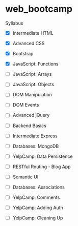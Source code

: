# web_bootcamp

Syllabus
- [x] Intermediate HTML

- [x] Advanced CSS

- [x] Bootstrap

- [x] JavaScript: Functions

- [ ] JavaScript: Arrays

- [ ] JavaScript: Objects

- [ ] DOM Manipulation

- [ ] DOM Events

- [ ] Advanced jQuery

- [ ] Backend Basics

- [ ] Intermediate Express

- [ ] Databases: MongoDB

- [ ] YelpCamp: Data Persistence

- [ ] RESTful Routing - Blog App

- [ ] Semantic UI

- [ ] Databases: Associations

- [ ] YelpCamp: Comments

- [ ] YelpCamp: Adding Auth

- [ ] YelpCamp: Cleaning Up
